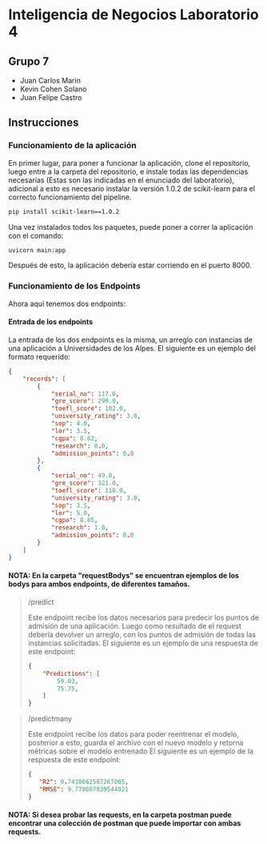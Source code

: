 # Inteligencia de Negocios Laboratorio 4
## Grupo 7
- Juan Carlos Marin 
- Kevin Cohen Solano
- Juan Felipe Castro

## Instrucciones

### Funcionamiento de la aplicación

En primer lugar, para poner a funcionar la aplicación, clone el repositorio, luego entre a la carpeta del repositorio, e instale todas las dependencias necesarias (Estas son las indicadas en el enunciado del laboratorio), adicional a esto es necesario instalar la versión 1.0.2 de scikit-learn para el correcto funcionamiento del pipeline.
```sh
pip install scikit-learn==1.0.2
```
Una vez instalados todos los paquetes, puede poner a correr la aplicación con el comando:

```sh
uvicorn main:app
```
Después de esto, la aplicación debería estar corriendo en el puerto 8000.

### Funcionamiento de los Endpoints


Ahora aquí tenemos dos endpoints:

#### Entrada de los endpoints

La entrada de los dos endpoints es la misma, un arreglo con instancias de una aplicación a Universidades de los Alpes. El siguiente es un ejemplo del formato requerido:

```json
{
    "records": [
        {
            "serial_no": 117.0,
            "gre_score": 299.0,
            "toefl_score": 102.0,
            "university_rating": 3.0,
            "sop": 4.0,
            "lor": 3.5,
            "cgpa": 8.62,
            "research": 0.0,
            "admission_points": 0.0
        },
        {
            "serial_no": 49.0,
            "gre_score": 321.0,
            "toefl_score": 110.0,
            "university_rating": 3.0,
            "sop": 3.5,
            "lor": 5.0,
            "cgpa": 8.85,
            "research": 1.0,
            "admission_points": 0.0
        }
    ]
}
```
#### NOTA: En la carpeta "requestBodys" se encuentran ejemplos de los bodys para ambos endpoints, de diferentes tamaños.

> /predict
> 
> Este endpoint recibe los datos necesarios para predecir los puntos de admisión de una aplicación.
> Luego como resultado de el request debería devolver un arreglo, con los puntos de admisión de todas las instancias solicitadas. 
> El siguiente es un ejemplo de una respuesta de este endpoint:
> 
> ```json
> {
>     "Predictions": [
>         59.03,
>         75.75,
>     ]
> }
>  ```

> /predictmany
>
> Este endpoint recibe los datos para poder reentrenar el modelo, posterior a esto, guarda el archivo con el nuevo modelo y retorna métricas sobre el modelo entrenado
> El siguiente es un ejemplo de la respuesta de este endpoint:
>```json
>{
>    "R2": 0.7418662587267005,
>    "RMSE": 9.778607939544921
>}

#### NOTA: Si desea probar las requests, en la carpeta postman puede encontrar una colección de postman que puede importar con ambas requests.





